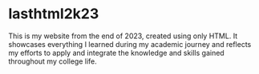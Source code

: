# lasthtml2k23
This is my website from the end of 2023, created using only HTML. It showcases everything I learned during my academic journey and reflects my efforts to apply and integrate the knowledge and skills gained throughout my college life.

